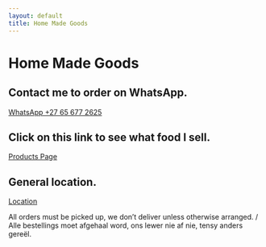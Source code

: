 ```yaml
---
layout: default
title: Home Made Goods
---
```


# Home Made Goods

## Contact me to order on WhatsApp.
[WhatsApp +27 65 677 2625](https://wa.me/27656772625)


## Click on this link to see what food I sell.
[Products Page](https://share.samsungcloud.com/sharedalbum/6JN1UIcZI4)

## General location.
[Location](https://maps.app.goo.gl/vDgT3D6rJisTjN4Z9)

All orders must be picked up, we don’t deliver unless otherwise arranged. / Alle bestellings moet afgehaal word, ons lewer nie af nie, tensy anders gereël.
